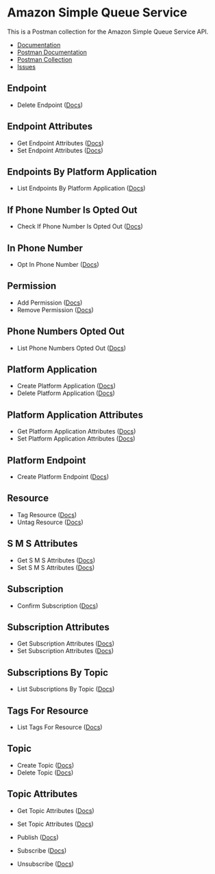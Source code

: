 # Amazon Simple Queue Service
This is a Postman collection for the Amazon Simple Queue Service API.

- [Documentation](https://docs.aws.amazon.com/AWSSimpleQueueService/latest/APIReference/Welcome.html)
- [Postman Documentation](https://documenter.getpostman.com/view/35240/SW7c2T8U)
- [Postman Collection](https://www.getpostman.com/collections/b38c3f62a4f145cfbc36)
- [Issues](https://github.com/api-evangelist/aws/labels/CloudWatch)

## Endpoint
 - Delete Endpoint ([Docs](http://docs.aws.amazon.com/sns/latest/api/API_UntagResource.html))
## Endpoint Attributes
 - Get Endpoint Attributes ([Docs](http://docs.aws.amazon.com/sns/latest/api/API_UntagResource.html))
 - Set Endpoint Attributes ([Docs](http://docs.aws.amazon.com/sns/latest/api/API_UntagResource.html))
## Endpoints By Platform Application
 - List Endpoints By Platform Application ([Docs](http://docs.aws.amazon.com/sns/latest/api/API_UntagResource.html))
## If Phone Number Is Opted Out
 - Check If Phone Number Is Opted Out ([Docs](http://docs.aws.amazon.com/sns/latest/api/API_UntagResource.html))
## In Phone Number
 - Opt In Phone Number ([Docs](http://docs.aws.amazon.com/sns/latest/api/API_UntagResource.html))
## Permission
 - Add Permission ([Docs](http://docs.aws.amazon.com/sns/latest/api/API_UntagResource.html))
 - Remove Permission ([Docs](http://docs.aws.amazon.com/sns/latest/api/API_UntagResource.html))
## Phone Numbers Opted Out
 - List Phone Numbers Opted Out ([Docs](http://docs.aws.amazon.com/sns/latest/api/API_UntagResource.html))
## Platform Application
 - Create Platform Application ([Docs](http://docs.aws.amazon.com/sns/latest/api/API_UntagResource.html))
 - Delete Platform Application ([Docs](http://docs.aws.amazon.com/sns/latest/api/API_UntagResource.html))
## Platform Application Attributes
 - Get Platform Application Attributes ([Docs](http://docs.aws.amazon.com/sns/latest/api/API_UntagResource.html))
 - Set Platform Application Attributes ([Docs](http://docs.aws.amazon.com/sns/latest/api/API_UntagResource.html))
## Platform Endpoint
 - Create Platform Endpoint ([Docs](http://docs.aws.amazon.com/sns/latest/api/API_UntagResource.html))
## Resource
 - Tag Resource ([Docs](http://docs.aws.amazon.com/sns/latest/api/API_UntagResource.html))
 - Untag Resource ([Docs](http://docs.aws.amazon.com/sns/latest/api/API_UntagResource.html))
## S M S Attributes
 - Get S M S Attributes ([Docs](http://docs.aws.amazon.com/sns/latest/api/API_UntagResource.html))
 - Set S M S Attributes ([Docs](http://docs.aws.amazon.com/sns/latest/api/API_UntagResource.html))
## Subscription
 - Confirm Subscription ([Docs](http://docs.aws.amazon.com/sns/latest/api/API_UntagResource.html))
## Subscription Attributes
 - Get Subscription Attributes ([Docs](http://docs.aws.amazon.com/sns/latest/api/API_UntagResource.html))
 - Set Subscription Attributes ([Docs](http://docs.aws.amazon.com/sns/latest/api/API_UntagResource.html))
## Subscriptions By Topic
 - List Subscriptions By Topic ([Docs](http://docs.aws.amazon.com/sns/latest/api/API_UntagResource.html))
## Tags For Resource
 - List Tags For Resource ([Docs](http://docs.aws.amazon.com/sns/latest/api/API_UntagResource.html))
## Topic
 - Create Topic ([Docs](http://docs.aws.amazon.com/sns/latest/api/API_UntagResource.html))
 - Delete Topic ([Docs](http://docs.aws.amazon.com/sns/latest/api/API_UntagResource.html))
## Topic Attributes
 - Get Topic Attributes ([Docs](http://docs.aws.amazon.com/sns/latest/api/API_UntagResource.html))
 - Set Topic Attributes ([Docs](http://docs.aws.amazon.com/sns/latest/api/API_UntagResource.html))

 - Publish ([Docs](http://docs.aws.amazon.com/sns/latest/api/API_UntagResource.html))
 - Subscribe ([Docs](http://docs.aws.amazon.com/sns/latest/api/API_UntagResource.html))
 - Unsubscribe ([Docs](http://docs.aws.amazon.com/sns/latest/api/API_UntagResource.html))
